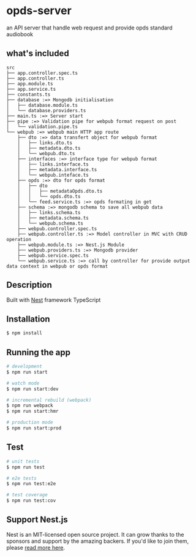 
# opds-server

an API server that handle web request and provide opds standard audiobook

## what's included

```
src
├── app.controller.spec.ts
├── app.controller.ts
├── app.module.ts
├── app.service.ts
├── constants.ts
├── database :=> Mongodb initialisation
│   ├── database.module.ts
│   └── database.providers.ts
├── main.ts :=> Server start
├── pipe :=> Validation pipe for webpub format request on post
│   └── validation.pipe.ts
└── webpub :=> webpub main HTTP app route
    ├── dto :=> data transfert object for webpub format
    │   ├── links.dto.ts
    │   ├── metadata.dto.ts
    │   └── webpub.dto.ts
    ├── interfaces :=> interface type for webpub format
    │   ├── links.interface.ts
    │   ├── metadata.interface.ts
    │   └── webpub.inteface.ts
    ├── opds :=> dto for opds format
    │   ├── dto
    │   │   ├── metadataOpds.dto.ts
    │   │   └── opds.dto.ts
    │   └── feed.service.ts :=> opds formating in get
    ├── schema :=> mongodb schema to save all webpub data
    │   ├── links.schema.ts
    │   ├── metadata.schema.ts
    │   └── webpub.schema.ts
    ├── webpub.controller.spec.ts
    ├── webpub.controller.ts :=> Model controller in MVC with CRUD operation
    ├── webpub.module.ts :=> Nest.js Module
    ├── webpub.providers.ts :=> Mongodb provider
    ├── webpub.service.spec.ts
    └── webpub.service.ts :=> call by controller for provide output data context in webpub or opds format
```

## Description

Built with [Nest](https://github.com/nestjs/nest) framework TypeScript

## Installation

```bash
$ npm install
```

## Running the app

```bash
# development
$ npm run start

# watch mode
$ npm run start:dev

# incremental rebuild (webpack)
$ npm run webpack
$ npm run start:hmr

# production mode
$ npm run start:prod
```

## Test

```bash
# unit tests
$ npm run test

# e2e tests
$ npm run test:e2e

# test coverage
$ npm run test:cov
```

## Support Nest.js

Nest is an MIT-licensed open source project. It can grow thanks to the sponsors and support by the amazing backers. If you'd like to join them, please [read more here](https://docs.nestjs.com/support).

